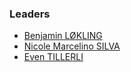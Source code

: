 ### Leaders
* [Benjamin LØKLING](mailto:benjamin.lokling@owasp.org)
* [Nicole Marcelino SILVA](mailto:nicole_oix@hotmail.com)
* [Even TILLERLI](mailto:etillerli@gmail.com)
